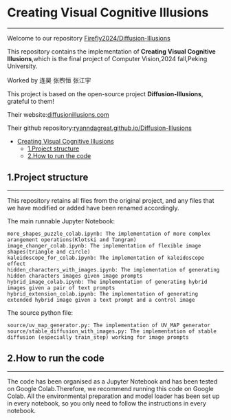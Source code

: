# Creating Visual Cognitive Illusions
---
Welcome to our repository [Firefly2024/Diffusion-Illusions](https://github.com/Firefly2024/Diffusion-Illusions)

This repository contains the implementation of **Creating Visual Cognitive Illusions**,which is the final project of Computer Vision,2024 fall,Peking University.

Worked by 连昊 张煦恒 张江宇

This project is based on the open-source project **Diffusion-Illusions**, grateful to them!

Their website:[diffusionillusions.com](https://diffusionillusions.com)

Their github repository:[ryanndagreat.github.io/Diffusion-Illusions](https://ryanndagreat.github.io/Diffusion-Illusions)
 
- [Creating Visual Cognitive Illusions](#creating-visual-cognitive-illusions)
  - [1.Project structure](#1project-structure)
  - [2.How to run the code](#2how-to-run-the-code)
 
## 1.Project structure
---
This repository retains all files from the original project, and any files that we have modified or added have been renamed accordingly. 

The main runnable Jupyter Notebook:

    more_shapes_puzzle_colab.ipynb: The implementation of more complex arangement operations(Klotski and Tangram)
    image_changer_colab.ipynb: The implementation of flexible image shapes(triangle and circle)
    kaleidoscope_for_colab.ipynb: The implementation of kaleidoscope effect
    hidden_characters_with_images.ipynb: The implementation of generating hidden characters images given image prompts
    hybrid_image_colab.ipynb: The implementation of generating hybrid images given a pair of text prompts
    hybrid_extension_colab.ipynb: The implementation of generating extended hybrid image given a text prompt and a control image

The source python file:

    source/uv_map_generator.py: The implementation of UV_MAP generator
    source/stable_diffusion_with_images.py: The implementation of stable diffusion (especially train_step) working for image prompts

## 2.How to run the code
---
The code has been organised as a Jupyter Notebook and has been tested on Google Colab.Therefore, we recommend running this code on Google Colab.
All the environmental preparation and model loader has been set up in every notebook, so you only need to follow the instructions in every notebook.